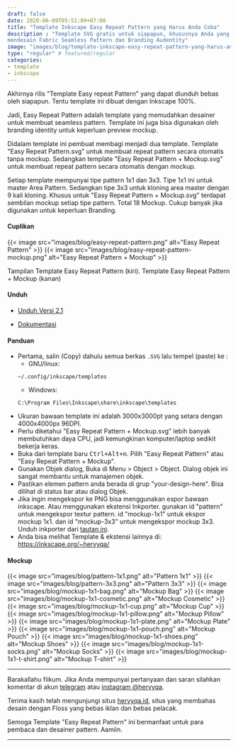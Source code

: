 ```yaml
---
draft: false
date: 2020-06-09T05:51:09+07:00
title: "Template Inkscape Easy Repeat Pattern yang Harus Anda Coba"
description : "Template SVG gratis untuk siapapun, khususnya Anda yang hobi
mendesain Fabric Seamless Pattern dan Branding Audentity"
image: "images/blog/template-inkscape-easy-repeat-pattern-yang-harus-anda-coba.png"
type: "regular" # featured/regular
categories:
- template
- inkscape
---
```


Akhirnya rilis "Template Easy repeat Pattern" yang dapat diunduh bebas oleh
siapapun. Tentu template ini dibuat dengan Inkscape 100%.

Jadi, Easy Repeat Pattern adalah template yang memudahkan desainer untuk membuat
seamless pattern. Template ini juga bisa digunakan oleh branding identity untuk
keperluan preview mockup.

Didalam template ini pembuat membagi menjadi dua template. Template "Easy Repeat
Pattern.svg" untuk membuat repeat pattern secara otomatis tanpa mockup.
Sedangkan template "Easy Repeat Pattern + Mockup.svg" untuk membuat repeat
pattern secara otomatis dengan mockup.

Setiap template mempunyai tipe pattern 1x1 dan 3x3. Tipe 1x1 ini untuk master
Area Pattern. Sedangkan tipe 3x3 untuk kloning area master dengan 9 kali
kloning. Khusus untuk "Easy Repeat Pattern + Mockup.svg" terdapat sembilan
mockup setiap tipe pattern. Total 18 Mockup. Cukup banyak jika digunakan untuk
keperluan Branding.

#### Cuplikan

{{< image src="images/blog/easy-repeat-pattern.png"
alt="Easy Repeat Pattern" >}}
{{< image src="images/blog/easy-repeat-pattern-mockup.png"
alt="Easy Repeat Pattern + Mockup" >}}

Tampilan Template Easy Repeat Pattern (kiri).
Template Easy Repeat Pattern + Mockup (kanan)

#### Unduh

- [Unduh Versi 2.1](https://gitlab.com/hervyqa/easy-repeat-pattern/uploads/54194ed7d5206c8dbdc5e9802d270950/easy-repeat-pattern-v2.1.zip)

- [Dokumentasi](https://gitlab.com/hervyqa/easy-repeat-pattern/)

#### Panduan

- Pertama, salin (Copy) dahulu semua berkas `.SVG` lalu tempel (paste) ke :
    + GNU/linux:
    ```
    ~/.config/inkscape/templates
    ```
    + Windows:
    ```
    C:\Program Files\Inkscape\share\inkscape\templates
    ```
- Ukuran bawaan template ini adalah 3000x3000pt yang setara dengan 4000x4000px
96DPI.
- Perlu diketahui "Easy Repeat Pattern + Mockup.svg" lebih banyak
membutuhkan daya CPU, jadi kemungkinan komputer/laptop sedikit bekerja keras.
- Buka dari template baru
<kbd><kbd>Ctrl</kbd>+<kbd>Alt</kbd>+<kbd>n</kbd></kbd>. Pilih "Easy Repeat
Pattern" atau "Easy Repeat Pattern + Mockup".
- Gunakan Objek dialog, Buka di Menu > Object > Object. Dialog objek ini sangat
membantu untuk manajemen objek.
- Pastikan elemen pattern anda berada di grup "your-design-here". Bisa dilihat
di status bar atau dialog Objek.
- Jika ingin mengekspor ke PNG bisa menggunakan espor bawaan inkscape. Atau
menggunakan ekstensi Inkporter. gunakan id "pattern" untuk mengekspor textur
pattern. id "mockup-1x1" untuk ekspor mockup 1x1. dan id "mockup-3x3" untuk
mengekspor mockup 3x3. Unduh inkporter dari [tautan
ini](https://inkscape.org/~raniaamina/%E2%93%85inkporter).
- Anda bisa melihat Template & ekstensi lainnya di: https://inkscape.org/~hervyqa/

#### Mockup

{{< image src="images/blog/pattern-1x1.png" alt="Pattern 1x1" >}}
{{< image src="images/blog/pattern-3x3.png" alt="Pattern 3x3" >}}
{{< image src="images/blog/mockup-1x1-bag.png" alt="Mockup Bag" >}}
{{< image src="images/blog/mockup-1x1-cosmetic.png" alt="Mockup Cosmetic" >}}
{{< image src="images/blog/mockup-1x1-cup.png" alt="Mockup Cup" >}}
{{< image src="images/blog/mockup-1x1-pillow.png" alt="Mockup Pillow" >}}
{{< image src="images/blog/mockup-1x1-plate.png" alt="Mockup Plate" >}}
{{< image src="images/blog/mockup-1x1-pouch.png" alt="Mockup Pouch" >}}
{{< image src="images/blog/mockup-1x1-shoes.png" alt="Mockup Shoes" >}}
{{< image src="images/blog/mockup-1x1-socks.png" alt="Mockup Socks" >}}
{{< image src="images/blog/mockup-1x1-t-shirt.png" alt="Mockup T-shirt" >}}

***

Barakallahu fiikum.
Jika Anda mempunyai pertanyaan dan saran silahkan komentar di akun
[telegram](https://t.me/hervyqa) atau [instagram
@hervyqa](https://instagram.com/hervyqa).

Terima kasih telah mengunjungi situs [hervyqa.id](https://hervyqa.id), situs
yang membahas desain dengan Floss yang bebas iklan dan bebas pelacak.

Semoga Template "Easy Repeat Pattern" ini bermanfaat untuk para pembaca
dan desainer pattern. Aamiin.

***

[Inkscape]:https://www.inkscape.org
[Gimp]:https://www.gimp.org

[GNOME.ID]:https://www.gnome.id
[BUKU CC-ID]:https://bit.ly/madewithccID
[Wikimedia]:https://www.wikkimedia.org/

[Behance]:https://www.b.net
[Dribbble]:https://www.dribbble.com

[AdobeStock]:https//www.stock.adobe.com
[123rf]:https//www.123rf.com
[Freepik]:https//www.freepik.com
[Dreamstime]:https//www.dreamstime.com
[Shutterstock]:https://submit.shutterstock.com/?ref=238649869

[Hervyqa]:https://hervyqa.id
[Manjaro-X]:https://manjaro-x.id
[Inkporter]:https://github.com/raniaamina/inkporter

